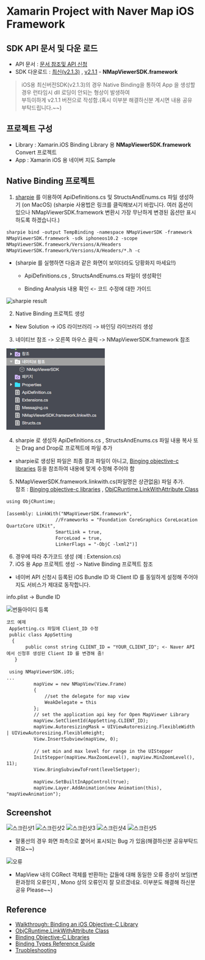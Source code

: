 # Xamarin Project with Naver Map iOS Framework

## SDK API 문서 및 다운 로드
- API 문서 : [문서 참조및 API 신청](https://developers.naver.com/docs/map/ios/) 
- SDK 다운로드 : [최신(v2.1.3)][0] , [v2.1.1][1] - **NMapViewerSDK.framework**
> iOS용 최신버전SDK(v2.1.3)의 경우 Native Binding을 통하여 App 을 생성할 경우 런타임시 dll 로딩이 안되는 형상이 발생하여<br/>
> 부득이하게 v2.1.1 버전으로 작성함.(혹시 이부분 해결하신분 계시면 내용 공유 부탁드립니다.~~)

## 프로젝트 구성 
- Library : Xamarin.iOS Binding Library 용 **NMapViewerSDK.framework** Convert 프로젝트
- App : Xamarin iOS 용 네이버 지도 Sample 

## Native Binding 프로젝트
1. [sharpie][3] 를 이용하여 ApiDefinitions.cs 및 StructsAndEnums.cs 파일 생성하기 (on MacOS)
  (sharpie 사용법은 링크를 클릭해보시기 바랍니다. 여러 옵션이 있으나 NMapViewerSDK.framework 변환시 가장 무난하게 변경된 옵션만 표시하도록 하겠습니다.)
  ```
  sharpie bind -output TempBinding -namespace NMapViewerSDK -framework NMapViewerSDK.framework -sdk iphoneos10.2 -scope NMapViewerSDK.framework/Versions/A/Headers NMapViewerSDK.framework/Versions/A/Headers/*.h -c 
  ```
 - (sharpie 를 실행하면 다음과 같은 화면이 보이더라도 당황화지 마세요!!)<br/>
 
    - ApiDefinitions.cs , StructsAndEnums.cs 파일이 생성확인
      
    - Binding Analysis 내용 확인 <- 코드 수정에 대한 가이드
 
  ![sharpie result](https://dongsasubstorage.blob.core.windows.net/images/uploads/sharpie_result_screen.png)
 
2. Native Binding 프로젝트 생성
- New Solution -> iOS 라이브러리 -> 바인딩 라이브러리 생성
3. 네이티브 참조 -> 오른쪽 마우스 클릭 -> NMapViewerSDK.framework 참조

![xamarin ios framework](https://github.com/imagef5/Xamarin-Naver-MapViewrApp/blob/master/screenshot/binging_project.png)

4. sharpie 로 생성하 ApiDefinitions.cs , StructsAndEnums.cs 파일 내용 복사 또는 Drag and Drop로 프로젝트에 파일 추가
- sharpie로 생성된 파일은 최종 결과 파일이 아니고, [Binging objective-c libraries][5] 등을 참조하여 내용에 맞게 수정해 주어야 함

5. NMapViewerSDK.framework.linkwith.cs(파일명은 상관없음) 파일 추가.<br/> 참조 : [Binging objective-c libraries][5] , [ObjCRuntime.LinkWithAttribute Class][4] 


  ```
  using ObjCRuntime;

  [assembly: LinkWith("NMapViewerSDK.framework",
                    //Frameworks = "Foundation CoreGraphics CoreLocation QuartzCore UIKit",
                    SmartLink = true,
                    ForceLoad = true,
                    LinkerFlags = "-ObjC -lxml2")]
  ```
     
 6. 경우에 따라 추가코드 생성 (예 : Extension.cs)
 7. iOS 용 App 프로젝트 생성 ->  Native Binding 프로젝트 참조 
 
 - 네이버 API 신청시 등록된 iOS Bundle ID 와 Client ID 를 동일하게 설정해 주어야 지도 서비스가 제대로 동작합니다.
 
 info.plist -> Bundle ID
 
 ![번들아이디 등록](https://dongsasubstorage.blob.core.windows.net/images/uploads/bundle_id.png)
 
  ``` 
  코드 예제
  AppSetting.cs 파일에 Client_ID 수정
   public class AppSetting
    {
        public const string CLIENT_ID = "YOUR_CLIENT_ID"; <- Naver API에서 신청후 생성된 Client ID 를 변경해 줌!
    }
  
  using NMapViewerSDK.iOS;
  ...
            mapView = new NMapView(View.Frame)
            {
                //set the delegate for map view
                WeakDelegate = this
            };
            // set the application api key for Open MapViewer Library
            mapView.SetClientId(AppSetting.CLIENT_ID);
            mapView.AutoresizingMask = UIViewAutoresizing.FlexibleWidth | UIViewAutoresizing.FlexibleHeight;
            View.InsertSubview(mapView, 0);

            // set min and max level for range in the UIStepper
            InitStepper(mapView.MaxZoomLevel(), mapView.MinZoomLevel(), 11);
            View.BringSubviewToFront(levelSetpper);

            mapView.SetBuiltInAppControl(true);
            mapView.Layer.AddAnimation(new Animation(this), "mapViewAnimation");
  
  ```
  
## Screenshot
![스크린샷1](https://dongsasubstorage.blob.core.windows.net/images/uploads/naver_map_ios_1.png)
![스크린샷2](https://dongsasubstorage.blob.core.windows.net/images/uploads/naver_map_ios_2.png)
![스크린샷3](https://dongsasubstorage.blob.core.windows.net/images/uploads/naver_map_ios_3.png)
![스크린샷4](https://dongsasubstorage.blob.core.windows.net/images/uploads/naver_map_ios_4.png)
![스크린샷5](https://dongsasubstorage.blob.core.windows.net/images/uploads/naver_map_ios_5.png)

- 말풍선의 경우 화면 좌측으로 붙어서 표시되는 Bug 가 있음(해결하신분 공유부탁드려요~~)

![오류](https://dongsasubstorage.blob.core.windows.net/images/uploads/naver_map_ios_error.png)

- MapView 내의 CGRect 객체를 반환하는 값들에 대해 동일한 오류 증상이 보임(변환과정의 오류인지 , Mono 상의 오류인지 잘 모르겠네요. 이부분도 해결해 하신분 공유 Please~~)

## Reference
* [Walkthrough: Binding an iOS Objective-C Library][2]
* [ObjCRuntime.LinkWithAttribute Class][4]
* [Binding Objective-C Libraries][5]
* [Binding Types Reference Guide][6]
* [Truobleshooting][7]

[0]:https://github.com/navermaps/maps.ios
[1]:https://github.com/navermaps/maps.ios/releases
[2]:https://developer.xamarin.com/guides/ios/advanced_topics/binding_objective-c/walkthrough/
[3]:https://developer.xamarin.com/guides/cross-platform/macios/binding/objective-sharpie/getting-started/
[4]:https://developer.xamarin.com/api/type/ObjCRuntime.LinkWithAttribute/
[5]:https://developer.xamarin.com/guides/cross-platform/macios/binding/objective-c-libraries/
[6]:https://developer.xamarin.com/guides/cross-platform/macios/binding/binding-types-reference/
[7]:https://docs.microsoft.com/en-us/xamarin/cross-platform/macios/binding/troubleshooting
